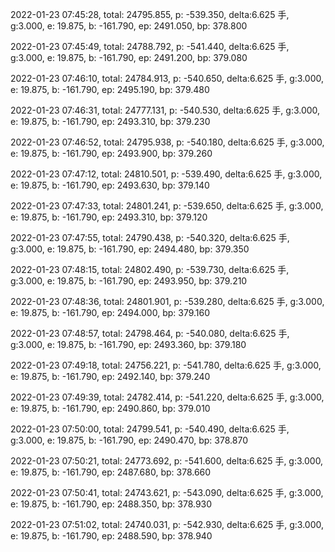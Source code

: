 2022-01-23 07:45:28, total: 24795.855, p: -539.350, delta:6.625 手, g:3.000, e: 19.875, b: -161.790, ep: 2491.050, bp: 378.800

2022-01-23 07:45:49, total: 24788.792, p: -541.440, delta:6.625 手, g:3.000, e: 19.875, b: -161.790, ep: 2491.200, bp: 379.080

2022-01-23 07:46:10, total: 24784.913, p: -540.650, delta:6.625 手, g:3.000, e: 19.875, b: -161.790, ep: 2495.190, bp: 379.480

2022-01-23 07:46:31, total: 24777.131, p: -540.530, delta:6.625 手, g:3.000, e: 19.875, b: -161.790, ep: 2493.310, bp: 379.230

2022-01-23 07:46:52, total: 24795.938, p: -540.180, delta:6.625 手, g:3.000, e: 19.875, b: -161.790, ep: 2493.900, bp: 379.260

2022-01-23 07:47:12, total: 24810.501, p: -539.490, delta:6.625 手, g:3.000, e: 19.875, b: -161.790, ep: 2493.630, bp: 379.140

2022-01-23 07:47:33, total: 24801.241, p: -539.650, delta:6.625 手, g:3.000, e: 19.875, b: -161.790, ep: 2493.310, bp: 379.120

2022-01-23 07:47:55, total: 24790.438, p: -540.320, delta:6.625 手, g:3.000, e: 19.875, b: -161.790, ep: 2494.480, bp: 379.350

2022-01-23 07:48:15, total: 24802.490, p: -539.730, delta:6.625 手, g:3.000, e: 19.875, b: -161.790, ep: 2493.950, bp: 379.210

2022-01-23 07:48:36, total: 24801.901, p: -539.280, delta:6.625 手, g:3.000, e: 19.875, b: -161.790, ep: 2494.000, bp: 379.160

2022-01-23 07:48:57, total: 24798.464, p: -540.080, delta:6.625 手, g:3.000, e: 19.875, b: -161.790, ep: 2493.360, bp: 379.180

2022-01-23 07:49:18, total: 24756.221, p: -541.780, delta:6.625 手, g:3.000, e: 19.875, b: -161.790, ep: 2492.140, bp: 379.240

2022-01-23 07:49:39, total: 24782.414, p: -541.220, delta:6.625 手, g:3.000, e: 19.875, b: -161.790, ep: 2490.860, bp: 379.010

2022-01-23 07:50:00, total: 24799.541, p: -540.490, delta:6.625 手, g:3.000, e: 19.875, b: -161.790, ep: 2490.470, bp: 378.870

2022-01-23 07:50:21, total: 24773.692, p: -541.600, delta:6.625 手, g:3.000, e: 19.875, b: -161.790, ep: 2487.680, bp: 378.660

2022-01-23 07:50:41, total: 24743.621, p: -543.090, delta:6.625 手, g:3.000, e: 19.875, b: -161.790, ep: 2488.350, bp: 378.930

2022-01-23 07:51:02, total: 24740.031, p: -542.930, delta:6.625 手, g:3.000, e: 19.875, b: -161.790, ep: 2488.590, bp: 378.940